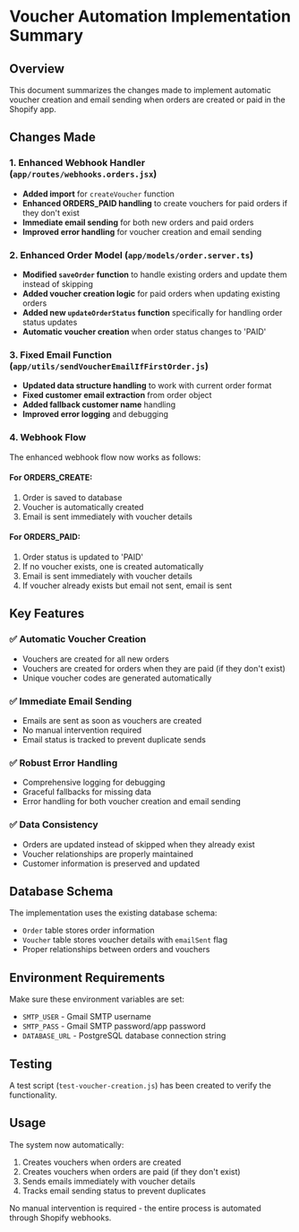 # Voucher Automation Implementation Summary

## Overview
This document summarizes the changes made to implement automatic voucher creation and email sending when orders are created or paid in the Shopify app.

## Changes Made

### 1. Enhanced Webhook Handler (`app/routes/webhooks.orders.jsx`)
- **Added import** for `createVoucher` function
- **Enhanced ORDERS_PAID handling** to create vouchers for paid orders if they don't exist
- **Immediate email sending** for both new orders and paid orders
- **Improved error handling** for voucher creation and email sending

### 2. Enhanced Order Model (`app/models/order.server.ts`)
- **Modified `saveOrder` function** to handle existing orders and update them instead of skipping
- **Added voucher creation logic** for paid orders when updating existing orders
- **Added new `updateOrderStatus` function** specifically for handling order status updates
- **Automatic voucher creation** when order status changes to 'PAID'

### 3. Fixed Email Function (`app/utils/sendVoucherEmailIfFirstOrder.js`)
- **Updated data structure handling** to work with current order format
- **Fixed customer email extraction** from order object
- **Added fallback customer name** handling
- **Improved error logging** and debugging

### 4. Webhook Flow
The enhanced webhook flow now works as follows:

#### For ORDERS_CREATE:
1. Order is saved to database
2. Voucher is automatically created
3. Email is sent immediately with voucher details

#### For ORDERS_PAID:
1. Order status is updated to 'PAID'
2. If no voucher exists, one is created automatically
3. Email is sent immediately with voucher details
4. If voucher already exists but email not sent, email is sent

## Key Features

### ✅ Automatic Voucher Creation
- Vouchers are created for all new orders
- Vouchers are created for orders when they are paid (if they don't exist)
- Unique voucher codes are generated automatically

### ✅ Immediate Email Sending
- Emails are sent as soon as vouchers are created
- No manual intervention required
- Email status is tracked to prevent duplicate sends

### ✅ Robust Error Handling
- Comprehensive logging for debugging
- Graceful fallbacks for missing data
- Error handling for both voucher creation and email sending

### ✅ Data Consistency
- Orders are updated instead of skipped when they already exist
- Voucher relationships are properly maintained
- Customer information is preserved and updated

## Database Schema
The implementation uses the existing database schema:
- `Order` table stores order information
- `Voucher` table stores voucher details with `emailSent` flag
- Proper relationships between orders and vouchers

## Environment Requirements
Make sure these environment variables are set:
- `SMTP_USER` - Gmail SMTP username
- `SMTP_PASS` - Gmail SMTP password/app password
- `DATABASE_URL` - PostgreSQL database connection string

## Testing
A test script (`test-voucher-creation.js`) has been created to verify the functionality.

## Usage
The system now automatically:
1. Creates vouchers when orders are created
2. Creates vouchers when orders are paid (if they don't exist)
3. Sends emails immediately with voucher details
4. Tracks email sending status to prevent duplicates

No manual intervention is required - the entire process is automated through Shopify webhooks.
